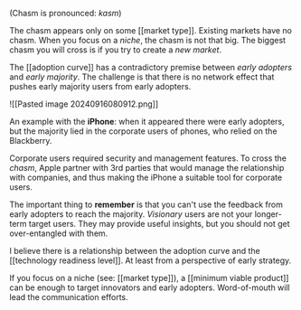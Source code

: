 (Chasm is pronounced: *kasm*)

The chasm appears only on some [[market type]]. Existing markets have no chasm. When you focus on a *niche*, the chasm is not that big. The biggest chasm you will cross is if you try to create a *new market*.

The [[adoption curve]] has a contradictory premise between *early adopters* and *early majority*. The challenge is that there is no network effect that pushes early majority users from early adopters. 

![[Pasted image 20240916080912.png]]

An example with the **iPhone**: when it appeared there were early adopters, but the majority lied in the corporate users of phones, who relied on the Blackberry. 

Corporate users required security and management features. To cross the *chasm*, Apple partner with 3rd parties that would manage the relationship with companies, and thus making the iPhone a suitable tool for corporate users. 

The important thing to **remember** is that you can't use the feedback from early adopters to reach the majority. *Visionary* users are not your longer-term target users. They may provide useful insights, but you should not get over-entangled with them. 

I believe there is a relationship between the adoption curve and the [[technology readiness level]]. At least from a perspective of early strategy.

If you focus on a niche (see: [[market type]]), a [[minimum viable product]] can be enough to target innovators and early adopters. Word-of-mouth will lead the communication efforts. 

